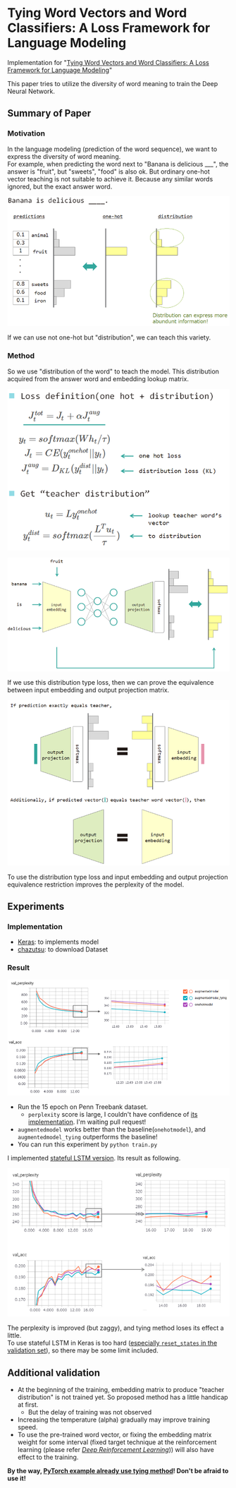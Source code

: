 # Tying Word Vectors and Word Classifiers: A Loss Framework for Language Modeling

Implementation for "[Tying Word Vectors and Word Classifiers: A Loss Framework for Language Modeling](https://arxiv.org/abs/1611.01462)"

This paper tries to utilize the diversity of word meaning to train the Deep Neural Network.

## Summary of Paper

### Motivation

In the language modeling (prediction of the word sequence), we want to express the diversity of word meaning.  
For example, when predicting the word next to "Banana is delicious ___", the answer is "fruit", but "sweets", "food" is also ok.
But ordinary one-hot vector teaching is not suitable to achieve it. Because any similar words ignored, but the exact answer word.

![motivation.PNG](./doc/motivation.PNG)

If we can use not one-hot but "distribution", we can teach this variety.

### Method

So we use "distribution of the word" to teach the model. This distribution acquired from the answer word and embedding lookup matrix.

![formulation.PNG](./doc/formulation.PNG)

![architecture.PNG](./doc/architecture.PNG)

If we use this distribution type loss, then we can prove the equivalence between input embedding and output projection matrix.

![equivalence.PNG](./doc/equivalence.PNG)

To use the distribution type loss and input embedding and output projection equivalence restriction improves the perplexity of the model.

## Experiments

### Implementation

* [Keras](https://github.com/fchollet/keras): to implements model
* [chazutsu](https://github.com/chakki-works/chazutsu): to download Dataset

### Result

![result.PNG](./doc/result.PNG)

* Run the 15 epoch on Penn Treebank dataset.
  * `perplexity` score is large, I couldn't have confidence of [its implementation](https://github.com/icoxfog417/tying-wv-and-wc/blob/master/model/one_hot_model.py#L50). I'm waiting pull request!
* `augmentedmodel` works better than the baseline(`onehotmodel`), and `augmentedmodel_tying` outperforms the baseline!
* You can run this experiment by `python train.py`

I implemented [stateful LSTM version](https://github.com/icoxfog417/tying-wv-and-wc/tree/stateful). Its result as following.

![stateful_result.PNG](./doc/stateful_result.PNG)

The perplexity is improved (but zaggy), and tying method loses its effect a little.  
To use stateful LSTM in Keras is too hard ([especially `reset_states` in the validation set](https://github.com/fchollet/keras/issues/4185)), so there may be some limit included.


## Additional validation

* At the beginning of the training, embedding matrix to produce "teacher distribution" is not trained yet. So proposed method has a little handicap at first.
  * But the delay of training was not observed 
* Increasing the temperature (alpha) gradually may improve training speed.
* To use the pre-trained word vector, or fixing the embedding matrix weight for some interval (fixed target technique at the reinforcement learning (please refer [*Deep Reinforcement Learning*](http://www.iclr.cc/lib/exe/fetch.php?media=iclr2015:silver-iclr2015.pdf))) will also have effect to the training.

**By the way,  [PyTorch example already use tying method](https://github.com/pytorch/examples/blob/1c6d9d276f3a0c484226996ab7f9df4f90ce52f4/word_language_model/model.py#L28)! Don't be afraid to use it!**
